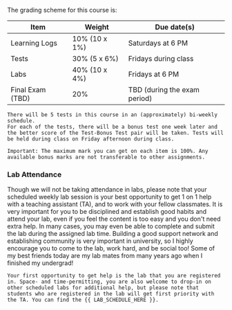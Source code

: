 The grading scheme for this course is:

| Item             | Weight          | Due date(s)                  |
|------------------|-----------------|------------------------------|
| Learning Logs    | 10% (10 x 1%)   | Saturdays at 6 PM            |
| Tests            | 30% (5 x 6%)    | Fridays during class         |
| Labs             | 40% (10 x 4%)   | Fridays at 6 PM              |
| Final Exam (TBD) | 20%             | TBD (during the exam period) |

```{caution} 
There will be 5 tests in this course in an (approximately) bi-weekly schedule.
For each of the tests, there will be a bonus test one week later and the better score of the Test-Bonus Test pair will be taken. Tests will be held during class on Friday afternoon during class.
```

```{note}
Important: The maximum mark you can get on each item is 100%. Any available bonus marks are not transferable to other assignments.
```

### Lab Attendance

Though we will not be taking attendance in labs, please note that your scheduled weekly lab session is your best opportunity to get 1 on 1 help with a teaching assistant (TA), and to work with your fellow classmates.
It is very important for you to be disciplined and establish good habits and attend your lab, even if you feel the content is too easy and you don't need extra help.
In many cases, you may even be able to complete and submit the lab during the assigned lab time. 
Building a good support network and establishing community is very important in university, so I highly encourage you to come to the lab, work hard, and be social too!
Some of my best friends today are my lab mates from many years ago when I finished my undergrad!

```{attention}
Your first opportunity to get help is the lab that you are registered in. Space- and time-permitting, you are also welcome to drop-in on other scheduled labs for additional help, but please note that students who are registered in the lab will get first priority with the TA. You can find the {{ LAB_SCHEDULE_HERE }}.
```

<!-- 
### Other Grading Policies

There is a delicate balance between an instructor being flexible with deadlines, and giving students (particularly in introductory courses) too much freedom, to the detriment of your learning and your work habits.

#### No late penalties for late submissions of Class Activities and Labs

It is important to build a rhythm as you go through undergraduate courses (particularly mine) and to do that, there is a fixed schedule that must be followed. 
Of course, deviation from the ideal schedule happens frequently in a term when students are taking other courses as well. 
That's why I have built in some "pressure releases" in this course so you have another way to manage the workload of the term.
Over the years, I have tried to strike a good balance in this course with my policies but I'd like to experiment with a few tweaks this year.

```{attention} 
**For only the Labs and Class Activities**, deadlines are only suggestions to ensure you stay on track with the material. In general, there will be no late marks taken off for late submissions and regardless of the level you earn, you have unlimited opportunities to resubmit your work (see below for details).
```

That being said, I suggest not relying on this too much because it will set you back and if you fall too far behind, there's a danger of running out of time to catch up.

```{note}
Note: Assignments cannot be accepted beyond the last day of classes. This is non-negotiable!
```

#### Specifications-Grading

Many of you are familiar with the "Traditional Grading" model many courses use.
Briefly, this model involves earning (or losing) points on individual assessments throughout the course, and then a grade calculated by doing a "weighted-average" throughout the term.

You may be surprised to learn that this is not the only way classes can be structured, and there are alternative models that research has shown to be far better for learning, motivation, attitudes, and long-term benefit.
If you're interested in learning more details about the last sentence (and if it surprises you), I encourage you to [check out this very accessible paper](https://www.lifescied.org/doi/full/10.1187/cbe.cbe-14-03-0054) from Drs. {cite:t}`Schinske:2014`.

I am not quite ready to fully move away from Traditional Grading yet (mostly because of a lack of resources, otherwise I'm totally all-in!) but I'd like to experiment with a modified version of Specifications-Grading this term.
Here are some [key features](https://twitter.com/siwelwerd/status/1472940473924960261) of Specifications Grading:

- Each assignment is accompanied with a clear list of "specifications" of what constitutes acceptable work at each level.
- Assignments are marked based on whether students have met each of the specifications for that assignment.
- Students are given opportunities to revise their work to demonstrate their learning.

For **only the Labs and Class Activity assignments** this term, {numref}`specifications_rubric` shows a handy guide to help you understand this grading system: 

```{figure} ../images/specifications_rubric.pdf
---
height: 400px
name: specifications_rubric
---
This table describes how I think each course activity should be classified between knowledge transfer and sense-making.
```
I prefer **not** to associate percentages or grades to the levels (I personally feel that this hampers your learning and poisons motivation and creativity), but I know that it will take us some time to eliminate grades completely.
If you must think of things in terms of numbers and percentages, you can expand the box below to see my best guess of what each level translates into.

```{admonition} Resist the temptation to click this button!
:class: dropdown
Some hidden toggle content!

- The **E** level is about 100%.
- The **G** level is about 85%.
- The **R** level is < 50%.
- The **I** level does not have a number associated because it was not graded.
```

#### Resubmission Policy

For **only the Labs and Class Activity assignments** this term, you will be able to resubmit as many times as you like after you receive feedback.
Each time you do a resubmission, you will first need to reflect on your initial submission, and discuss how you corrected your work after receiving feedback from the TAs.

Your resubmission request can be submitted on Ed Discussion.

There is no limit to the number of resubmissions you are allowed to use, but we reserve the right to decline your resubmission if your reflection is not up to our specifications.

```{note}
Note: The last day to submit resubmissions is the last day of the course. No exceptions!
``` -->

